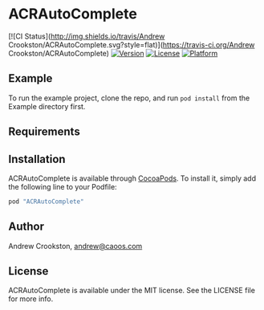 # ACRAutoComplete

[![CI Status](http://img.shields.io/travis/Andrew Crookston/ACRAutoComplete.svg?style=flat)](https://travis-ci.org/Andrew Crookston/ACRAutoComplete)
[![Version](https://img.shields.io/cocoapods/v/ACRAutoComplete.svg?style=flat)](http://cocoapods.org/pods/ACRAutoComplete)
[![License](https://img.shields.io/cocoapods/l/ACRAutoComplete.svg?style=flat)](http://cocoapods.org/pods/ACRAutoComplete)
[![Platform](https://img.shields.io/cocoapods/p/ACRAutoComplete.svg?style=flat)](http://cocoapods.org/pods/ACRAutoComplete)

## Example

To run the example project, clone the repo, and run `pod install` from the Example directory first.

## Requirements

## Installation

ACRAutoComplete is available through [CocoaPods](http://cocoapods.org). To install
it, simply add the following line to your Podfile:

```ruby
pod "ACRAutoComplete"
```

## Author

Andrew Crookston, andrew@caoos.com

## License

ACRAutoComplete is available under the MIT license. See the LICENSE file for more info.
